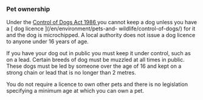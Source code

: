 ###  Pet ownership

Under the [ Control of Dogs Act 1986
](http://www.irishstatutebook.ie/1986/en/act/pub/0032/index.html) you cannot
keep a dog unless you have a [ dog licence ](/en/environment/pets-and-
wildlife/control-of-dogs/) for it and the dog is microchipped. A local
authority does not issue a dog licence to anyone under 16 years of age.

If you have your dog out in public you must keep it under control, such as on
a lead. Certain breeds of dog must be muzzled at all times in public. These
dogs must be led by someone over the age of 16 and kept on a strong chain or
lead that is no longer than 2 metres.

You do not require a licence to own other pets and there is no legislation
specifying a minimum age at which you can own a pet.

